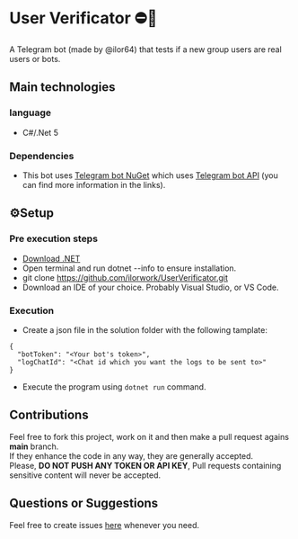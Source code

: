 # User Verificator ⛔🤖
A Telegram bot (made by @ilor64) that tests if a new group users are real users or bots.

## Main technologies
### language
* C#/.Net 5
### Dependencies
* This bot uses [Telegram bot NuGet](https://github.com/TelegramBots/telegram.bot) which uses [Telegram bot API](https://core.telegram.org/bots) (you can find more information in the links).

## ⚙️Setup
### Pre execution steps
* [Download .NET](https://dotnet.microsoft.com/en-us/download)
* Open terminal and run dotnet --info to ensure installation.
* git clone https://github.com/ilorwork/UserVerificator.git
* Download an IDE of your choice. Probably Visual Studio, or VS Code.

### Execution
* Create a json file in the solution folder with the following tamplate:
```
{
  "botToken": "<Your bot's token>",
  "logChatId": "<Chat id which you want the logs to be sent to>"
}
```

* Execute the program using ```dotnet run``` command.
  
## Contributions
Feel free to fork this project, work on it and then make a pull request agains **main** branch. <br/>
If they enhance the code in any way, they are generally accepted. <br/>
Please, **DO NOT PUSH ANY TOKEN OR API KEY**, Pull requests containing sensitive content will never be accepted.

## Questions or Suggestions
Feel free to create issues [here](https://github.com/ilorwork/UserVerificator/issues) whenever you need.
